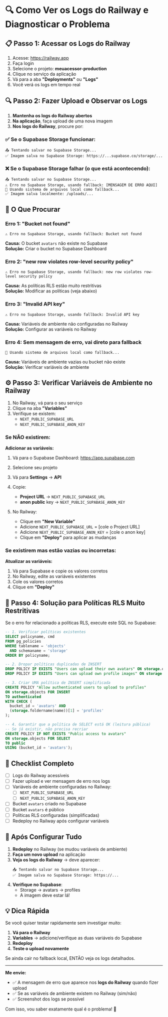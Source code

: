# 🔍 Como Ver os Logs do Railway e Diagnosticar o Problema

## 📋 Passo 1: Acessar os Logs do Railway

1. Acesse: https://railway.app
2. Faça login
3. Selecione o projeto: **meuacessor-production**
4. Clique no serviço da aplicação
5. Vá para a aba **"Deployments"** ou **"Logs"**
6. Você verá os logs em tempo real

## 🔍 Passo 2: Fazer Upload e Observar os Logs

1. **Mantenha os logs do Railway abertos**
2. **Na aplicação**, faça upload de uma nova imagem
3. **Nos logs do Railway**, procure por:

### ✅ Se o Supabase Storage funcionar:
```
📤 Tentando salvar no Supabase Storage...
✅ Imagem salva no Supabase Storage: https://...supabase.co/storage/...
```

### ❌ Se o Supabase Storage falhar (o que está acontecendo):
```
📤 Tentando salvar no Supabase Storage...
⚠️ Erro no Supabase Storage, usando fallback: [MENSAGEM DE ERRO AQUI]
📁 Usando sistema de arquivos local como fallback...
✅ Imagem salva localmente: /uploads/...
```

## 🎯 O Que Procurar

### Erro 1: "Bucket not found"
```
⚠️ Erro no Supabase Storage, usando fallback: Bucket not found
```

**Causa:** O bucket `avatars` não existe no Supabase  
**Solução:** Criar o bucket no Supabase Dashboard

### Erro 2: "new row violates row-level security policy"
```
⚠️ Erro no Supabase Storage, usando fallback: new row violates row-level security policy
```

**Causa:** As políticas RLS estão muito restritivas  
**Solução:** Modificar as políticas (veja abaixo)

### Erro 3: "Invalid API key"
```
⚠️ Erro no Supabase Storage, usando fallback: Invalid API key
```

**Causa:** Variáveis de ambiente não configuradas no Railway  
**Solução:** Configurar as variáveis no Railway

### Erro 4: Sem mensagem de erro, vai direto para fallback
```
📁 Usando sistema de arquivos local como fallback...
```

**Causa:** Variáveis de ambiente vazias ou bucket não existe  
**Solução:** Verificar variáveis de ambiente

## ⚙️ Passo 3: Verificar Variáveis de Ambiente no Railway

1. No Railway, vá para o seu serviço
2. Clique na aba **"Variables"**
3. Verifique se existem:
   - `NEXT_PUBLIC_SUPABASE_URL`
   - `NEXT_PUBLIC_SUPABASE_ANON_KEY`

### Se NÃO existirem:

**Adicionar as variáveis:**

1. Vá para o Supabase Dashboard: https://app.supabase.com
2. Selecione seu projeto
3. Vá para **Settings** → **API**
4. Copie:
   - **Project URL** → `NEXT_PUBLIC_SUPABASE_URL`
   - **anon public** key → `NEXT_PUBLIC_SUPABASE_ANON_KEY`

5. No Railway:
   - Clique em **"New Variable"**
   - Adicione `NEXT_PUBLIC_SUPABASE_URL` = [cole o Project URL]
   - Adicione `NEXT_PUBLIC_SUPABASE_ANON_KEY` = [cole o anon key]
   - Clique em **"Deploy"** para aplicar as mudanças

### Se existirem mas estão vazias ou incorretas:

**Atualizar as variáveis:**

1. Vá para Supabase e copie os valores corretos
2. No Railway, edite as variáveis existentes
3. Cole os valores corretos
4. Clique em **"Deploy"**

## 🔧 Passo 4: Solução para Políticas RLS Muito Restritivas

Se o erro for relacionado a políticas RLS, execute este SQL no Supabase:

```sql
-- 1. Verificar políticas existentes
SELECT policyname, cmd
FROM pg_policies
WHERE tablename = 'objects' 
  AND schemaname = 'storage'
ORDER BY policyname;

-- 2. Dropar políticas duplicadas de INSERT
DROP POLICY IF EXISTS "Users can upload their own avatars" ON storage.objects;
DROP POLICY IF EXISTS "Users can upload own profile images" ON storage.objects;

-- 3. Criar UMA política de INSERT simplificada
CREATE POLICY "Allow authenticated users to upload to profiles"
ON storage.objects FOR INSERT
TO authenticated
WITH CHECK (
  bucket_id = 'avatars' AND
  (storage.foldername(name))[1] = 'profiles'
);

-- 4. Garantir que a política de SELECT está OK (leitura pública)
-- Se já existir, não precisa recriar
CREATE POLICY IF NOT EXISTS "Public access to avatars"
ON storage.objects FOR SELECT
TO public
USING (bucket_id = 'avatars');
```

## 🎯 Checklist Completo

- [ ] Logs do Railway acessíveis
- [ ] Fazer upload e ver mensagem de erro nos logs
- [ ] Variáveis de ambiente configuradas no Railway:
  - [ ] `NEXT_PUBLIC_SUPABASE_URL`
  - [ ] `NEXT_PUBLIC_SUPABASE_ANON_KEY`
- [ ] Bucket `avatars` criado no Supabase
- [ ] Bucket `avatars` é público
- [ ] Políticas RLS configuradas (simplificadas)
- [ ] Redeploy no Railway após configurar variáveis

## 🚀 Após Configurar Tudo

1. **Redeploy** no Railway (se mudou variáveis de ambiente)
2. **Faça um novo upload** na aplicação
3. **Veja os logs do Railway** → deve aparecer:
   ```
   📤 Tentando salvar no Supabase Storage...
   ✅ Imagem salva no Supabase Storage: https://...
   ```
4. **Verifique no Supabase**:
   - Storage → avatars → profiles
   - A imagem deve estar lá!

## 💡 Dica Rápida

Se você quiser testar rapidamente sem investigar muito:

1. **Vá para o Railway**
2. **Variables** → adicione/verifique as duas variáveis do Supabase
3. **Redeploy**
4. **Teste o upload novamente**

Se ainda cair no fallback local, ENTÃO veja os logs detalhados.

---

**Me envie:**
- ✅ A mensagem de erro que aparece nos **logs do Railway** quando fizer upload
- ✅ Se as variáveis de ambiente existem no Railway (sim/não)
- ✅ Screenshot dos logs se possível

Com isso, vou saber exatamente qual é o problema! 🎯
